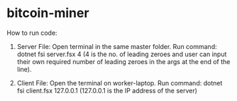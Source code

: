 # bitcoin-miner

How to run code:
1. Server File:
Open terminal in the same master folder.
Run command: dotnet fsi server.fsx 4 (4 is the no. of leading zeroes and user can input their own required number of leading zeroes in the args at the end of the line).


2. Client File:
Open the terminal on worker-laptop.
Run command: dotnet fsi client.fsx 127.0.0.1 (127.0.0.1 is the IP address of the server)
